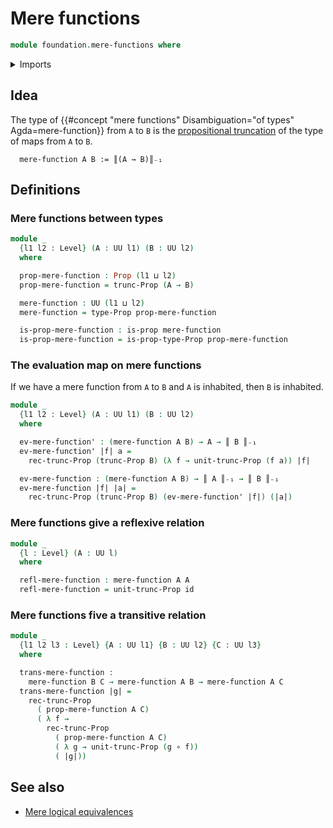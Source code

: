 # Mere functions

```agda
module foundation.mere-functions where
```

<details><summary>Imports</summary>

```agda
open import foundation.propositional-truncations
open import foundation.universe-levels

open import foundation-core.function-types
open import foundation-core.propositions
```

</details>

## Idea

The type of
{{#concept "mere functions" Disambiguation="of types" Agda=mere-function}} from
`A` to `B` is the
[propositional truncation](foundation.propositional-truncations.md) of the type
of maps from `A` to `B`.

```text
  mere-function A B := ║(A → B)║₋₁
```

## Definitions

### Mere functions between types

```agda
module _
  {l1 l2 : Level} (A : UU l1) (B : UU l2)
  where

  prop-mere-function : Prop (l1 ⊔ l2)
  prop-mere-function = trunc-Prop (A → B)

  mere-function : UU (l1 ⊔ l2)
  mere-function = type-Prop prop-mere-function

  is-prop-mere-function : is-prop mere-function
  is-prop-mere-function = is-prop-type-Prop prop-mere-function
```

### The evaluation map on mere functions

If we have a mere function from `A` to `B` and `A` is inhabited, then `B` is
inhabited.

```agda
module _
  {l1 l2 : Level} (A : UU l1) (B : UU l2)
  where

  ev-mere-function' : (mere-function A B) → A → ║ B ║₋₁
  ev-mere-function' |f| a =
    rec-trunc-Prop (trunc-Prop B) (λ f → unit-trunc-Prop (f a)) |f|

  ev-mere-function : (mere-function A B) → ║ A ║₋₁ → ║ B ║₋₁
  ev-mere-function |f| |a| =
    rec-trunc-Prop (trunc-Prop B) (ev-mere-function' |f|) (|a|)
```

### Mere functions give a reflexive relation

```agda
module _
  {l : Level} (A : UU l)
  where

  refl-mere-function : mere-function A A
  refl-mere-function = unit-trunc-Prop id
```

### Mere functions five a transitive relation

```agda
module _
  {l1 l2 l3 : Level} {A : UU l1} {B : UU l2} {C : UU l3}
  where

  trans-mere-function :
    mere-function B C → mere-function A B → mere-function A C
  trans-mere-function |g| =
    rec-trunc-Prop
      ( prop-mere-function A C)
      ( λ f →
        rec-trunc-Prop
          ( prop-mere-function A C)
          ( λ g → unit-trunc-Prop (g ∘ f))
          ( |g|))
```

## See also

- [Mere logical equivalences](foundation.mere-logical-equivalences.md)
